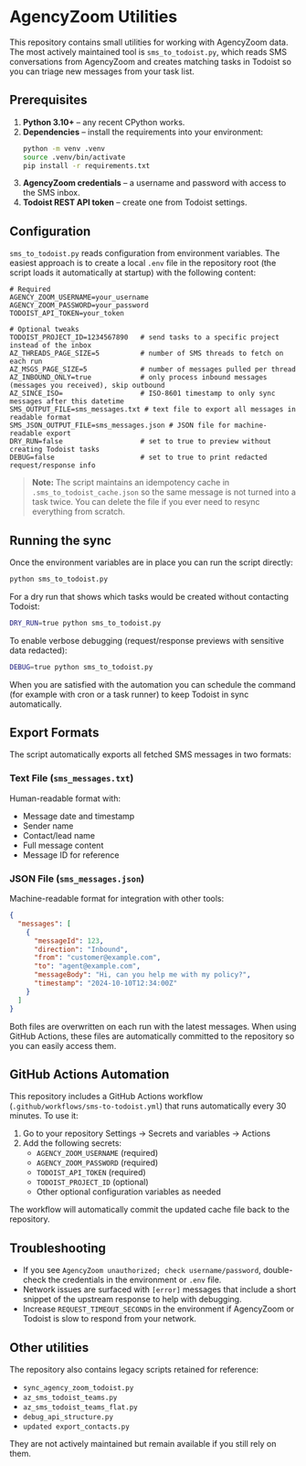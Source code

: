 # AgencyZoom Utilities

This repository contains small utilities for working with AgencyZoom data. The most actively maintained tool is `sms_to_todoist.py`, which reads SMS conversations from AgencyZoom and creates matching tasks in Todoist so you can triage new messages from your task list.

## Prerequisites

1. **Python 3.10+** – any recent CPython works.
2. **Dependencies** – install the requirements into your environment:
   ```bash
   python -m venv .venv
   source .venv/bin/activate
   pip install -r requirements.txt
   ```
3. **AgencyZoom credentials** – a username and password with access to the SMS inbox.
4. **Todoist REST API token** – create one from Todoist settings.

## Configuration

`sms_to_todoist.py` reads configuration from environment variables. The easiest approach is to create a local `.env` file in the repository root (the script loads it automatically at startup) with the following content:

```dotenv
# Required
AGENCY_ZOOM_USERNAME=your_username
AGENCY_ZOOM_PASSWORD=your_password
TODOIST_API_TOKEN=your_token

# Optional tweaks
TODOIST_PROJECT_ID=1234567890   # send tasks to a specific project instead of the inbox
AZ_THREADS_PAGE_SIZE=5          # number of SMS threads to fetch on each run
AZ_MSGS_PAGE_SIZE=5             # number of messages pulled per thread
AZ_INBOUND_ONLY=true            # only process inbound messages (messages you received), skip outbound
AZ_SINCE_ISO=                   # ISO-8601 timestamp to only sync messages after this datetime
SMS_OUTPUT_FILE=sms_messages.txt # text file to export all messages in readable format
SMS_JSON_OUTPUT_FILE=sms_messages.json # JSON file for machine-readable export
DRY_RUN=false                   # set to true to preview without creating Todoist tasks
DEBUG=false                     # set to true to print redacted request/response info
```

> **Note:** The script maintains an idempotency cache in `.sms_to_todoist_cache.json` so the same message is not turned into a task twice. You can delete the file if you ever need to resync everything from scratch.

## Running the sync

Once the environment variables are in place you can run the script directly:

```bash
python sms_to_todoist.py
```

For a dry run that shows which tasks would be created without contacting Todoist:

```bash
DRY_RUN=true python sms_to_todoist.py
```

To enable verbose debugging (request/response previews with sensitive data redacted):

```bash
DEBUG=true python sms_to_todoist.py
```

When you are satisfied with the automation you can schedule the command (for example with cron or a task runner) to keep Todoist in sync automatically.

## Export Formats

The script automatically exports all fetched SMS messages in two formats:

### Text File (`sms_messages.txt`)
Human-readable format with:
- Message date and timestamp
- Sender name
- Contact/lead name
- Full message content
- Message ID for reference

### JSON File (`sms_messages.json`)
Machine-readable format for integration with other tools:
```json
{
  "messages": [
    {
      "messageId": 123,
      "direction": "Inbound",
      "from": "customer@example.com",
      "to": "agent@example.com",
      "messageBody": "Hi, can you help me with my policy?",
      "timestamp": "2024-10-10T12:34:00Z"
    }
  ]
}
```

Both files are overwritten on each run with the latest messages. When using GitHub Actions, these files are automatically committed to the repository so you can easily access them.

## GitHub Actions Automation

This repository includes a GitHub Actions workflow (`.github/workflows/sms-to-todoist.yml`) that runs automatically every 30 minutes. To use it:

1. Go to your repository Settings → Secrets and variables → Actions
2. Add the following secrets:
   - `AGENCY_ZOOM_USERNAME` (required)
   - `AGENCY_ZOOM_PASSWORD` (required)
   - `TODOIST_API_TOKEN` (required)
   - `TODOIST_PROJECT_ID` (optional)
   - Other optional configuration variables as needed

The workflow will automatically commit the updated cache file back to the repository.

## Troubleshooting

- If you see `AgencyZoom unauthorized; check username/password`, double-check the credentials in the environment or `.env` file.
- Network issues are surfaced with `[error]` messages that include a short snippet of the upstream response to help with debugging.
- Increase `REQUEST_TIMEOUT_SECONDS` in the environment if AgencyZoom or Todoist is slow to respond from your network.

## Other utilities

The repository also contains legacy scripts retained for reference:

- `sync_agency_zoom_todoist.py`
- `az_sms_todoist_teams.py`
- `az_sms_todoist_teams_flat.py`
- `debug_api_structure.py`
- `updated export_contacts.py`

They are not actively maintained but remain available if you still rely on them.
